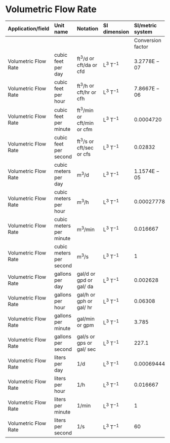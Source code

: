 # Volumetric Flow Rate

| Application/field | Unit name | Notation | SI dimension | SI/metric system |  | English/US system |  |
| :--- | :--- | :--- | :--- | :--- | :--- | :--- | :--- |
|  |  |  |  | Conversion factor | Unit | Conversion factor | Unit |
| Volumetric Flow Rate | cubic feet per day | $\mathrm{ft}^{3} / \mathrm{d}$ or $\mathrm{cft} / \mathrm{da}$ or cfd | $\mathrm{L}^{3} \mathrm{~T}^{-1}$ | $3.2778 \mathrm{E}-07$ | $\mathrm{m}^{3} / \mathrm{s}$ | $1.1574 \mathrm{E}-05$ | $\mathrm{ft}^{3} / \mathrm{s}$ |
| Volumetric Flow Rate | cubic feet per hour | $\mathrm{ft}^{3} / \mathrm{h}$ or $\mathrm{cft} / \mathrm{hr}$ or cfh | $\mathrm{L}^{3} \mathrm{~T}^{-1}$ | $7.8667 \mathrm{E}-06$ | $\mathrm{m}^{3} / \mathrm{s}$ | 0.00027778 | $\mathrm{ft}^{3} / \mathrm{s}$ |
| Volumetric Flow Rate | cubic feet per minute | $\mathrm{ft}^{3} / \mathrm{min}$ or $\mathrm{cft} / \mathrm{min}$ or cfm | $\mathrm{L}^{3} \mathrm{~T}^{-1}$ | 0.0004720 | $\mathrm{m}^{3} / \mathrm{s}$ | 0.016667 | $\mathrm{ft}^{3} / \mathrm{s}$ |
| Volumetric Flow Rate | cubic feet per second | $\mathrm{ft}^{3} / \mathrm{s}$ or cft/sec or cfs | $\mathrm{L}^{3} \mathrm{~T}^{-1}$ | 0.02832 | $\mathrm{m}^{3} / \mathrm{s}$ | 1 | $\mathrm{ft}^{3} / \mathrm{s}$ |
| Volumetric Flow Rate | cubic meters per day | $\mathrm{m}^{3} / \mathrm{d}$ | $\mathrm{L}^{3} \mathrm{~T}^{-1}$ | $1.1574 \mathrm{E}-05$ | $\mathrm{m}^{3} / \mathrm{s}$ | 4.0869E-04 | $\mathrm{ft}^{3} / \mathrm{s}$ |
| Volumetric Flow Rate | cubic meters per hour | $\mathrm{m}^{3} / \mathrm{h}$ | $\mathrm{L}^{3} \mathrm{~T}^{-1}$ | 0.00027778 | $\mathrm{m}^{3} / \mathrm{s}$ | 9.8085E-03 | $\mathrm{ft}^{3} / \mathrm{s}$ |
| Volumetric Flow Rate | cubic meters per minute | $\mathrm{m}^{3} / \min$ | $\mathrm{L}^{3} \mathrm{~T}^{-1}$ | 0.016667 | $\mathrm{m}^{3} / \mathrm{s}$ | 0.58851 | $\mathrm{ft}^{3} / \mathrm{s}$ |
| Volumetric Flow Rate | cubic meters per second | $\mathrm{m}^{3} / \mathrm{s}$ | $\mathrm{L}^{3} \mathrm{~T}^{-1}$ | 1 | $\mathrm{m}^{3} / \mathrm{s}$ | 35.311 | $\mathrm{ft}^{3} / \mathrm{s}$ |
| Volumetric Flow Rate | gallons per day | gal/d or gpd or gal/ da | $\mathrm{L}^{3} \mathrm{~T}^{-1}$ | 0.002628 | $1 / \mathrm{min}$ | 0.00069444 | gpm |
| Volumetric Flow Rate | gallons per hour | gal/h or gph or gal/ hr | $\mathrm{L}^{3} \mathrm{~T}^{-1}$ | 0.06308 | $1 / \min$ | 0.016667 | gpm |
| Volumetric Flow Rate | gallons per minute | gal/min or gpm | $\mathrm{L}^{3} \mathrm{~T}^{-1}$ | 3.785 | $1 / \mathrm{min}$ | 1 | gpm |
| Volumetric Flow Rate | gallons per second | gal/s or gps or gal/ sec | $\mathrm{L}^{3} \mathrm{~T}^{-1}$ | 227.1 | $1 / \mathrm{min}$ | 60 | gpm |
| Volumetric Flow Rate | liters per day | 1/d | $\mathrm{L}^{3} \mathrm{~T}^{-1}$ | 0.00069444 | $1 / \mathrm{min}$ | 0.00018347 | gpm |
| Volumetric Flow Rate | liters per hour | 1/h | $\mathrm{L}^{3} \mathrm{~T}^{-1}$ | 0.016667 | $1 / \mathrm{min}$ | 0.0044033 | gpm |
| Volumetric Flow Rate | liters per minute | $1 / \mathrm{min}$ | $\mathrm{L}^{3} \mathrm{~T}^{-1}$ | 1 | $1 / \mathrm{min}$ | 0.26420 | gpm |
| Volumetric Flow Rate | liters per second | 1/s | $\mathrm{L}^{3} \mathrm{~T}^{-1}$ | 60 | $1 / \mathrm{min}$ | 15.852 | gpm |
